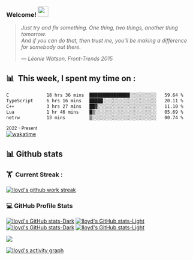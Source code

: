 <h3 align="left">
  Welcome!
  <a href="https://www.lloydlobo.com/" target="\_blank"
    ><img
      src="https://media.giphy.com/media/hvRJCLFzcasrR4ia7z/giphy.gif"
      width="28" /></a>
</h3>


> _Just try and fix something. One thing, two things, another thing tomorrow._   
> _And if you can do that, then trust me, you'll be making a difference for
somebody out there._
> >
> — _Léonie Watson, Front-Trends 2015_

## 📊 &nbsp;This week, I spent my time on :

<!--START_SECTION:waka-->

```txt
C              18 hrs 36 mins  ███████████████░░░░░░░░░░   59.64 %
TypeScript     6 hrs 16 mins   █████░░░░░░░░░░░░░░░░░░░░   20.11 %
C++            3 hrs 27 mins   ██▓░░░░░░░░░░░░░░░░░░░░░░   11.10 %
Lua            1 hr 46 mins    █▒░░░░░░░░░░░░░░░░░░░░░░░   05.69 %
netrw          13 mins         ▒░░░░░░░░░░░░░░░░░░░░░░░░   00.74 %
```

<!--END_SECTION:waka-->

<sub>2022 - Present</sub>  
[![wakatime](https://wakatime.com/badge/user/906b6002-20d3-446f-8f9c-4dd4d504fa63.svg)](https://wakatime.com/@906b6002-20d3-446f-8f9c-4dd4d504fa63)  

## 📊 Github stats

### 🏋 &nbsp;Current Streak :

[![lloyd's github work streak](https://github-readme-streak-stats.herokuapp.com/?user=lloydlobo&theme=dracula&hide_border=true)](https://github-readme-streak-stats.herokuapp.com/)

### 💻 GitHub Profile Stats
<!-- Languages (Dark/Light) + Github Stats (Dark/Light) -->
[![lloyd's GitHub stats-Dark](https://github-readme-stats.vercel.app/api/top-langs/?username=lloydlobo&show_icons=true&count_private=true&hide_border=true&theme=dracula#gh-dark-mode-only)](https://github.com/anuraghazra/github-readme-stats#gh-dark-mode-only)
[![lloyd's GitHub stats-Light](https://github-readme-stats.vercel.app/api/top-langs/?username=lloydlobo&show_icons=true&count_private=true&hide_border=true&theme=default#gh-light-mode-only)](https://github.com/anuraghazra/github-readme-stats#gh-light-mode-only)
[![lloyd's GitHub stats-Dark](https://github-readme-stats.vercel.app/api?username=lloydlobo&show_icons=true&count_private=true&hide_border=true&theme=dracula#gh-dark-mode-only)](https://github.com/anuraghazra/github-readme-stats#gh-dark-mode-only)
[![lloyd's GitHub stats-Light](https://github-readme-stats.vercel.app/api?username=lloydlobo&show_icons=true&count_private=true&hide_border=true&theme=default#gh-light-mode-only)](https://github.com/anuraghazra/github-readme-stats#gh-light-mode-only)

<!-- Codersrank All-Time Language Stats  -->
<!--
<details>
  <summary>
    <b>📈&nbsp;&nbsp;All-Time Language&nbsp;/&nbsp;Framework Stats</b>
  </summary>
  <br />
-->
  <a href="https://profile.codersrank.io/user/lloydlobo/">
    <img
      src="http://cr-skills-chart-widget.azurewebsites.net/api/api?username=lloydlobo&padding=0&skills=angular,batchfile,c,C%2B%2B,C%23,css,dart,go,html,java,javascript,jupyter+notebook,less,lua,mysql,php,pandas,python,reactjs,rust,shell,svelte,swift,sql,typescript,vue,zig&show-other-skills=true&branding=true&tooltip=true&width=640&height=160&bg=1f242c"
    />
  </a>
<!--
</details>
-->

<!-- https://github-readme-activity-graph.cyclic.app -->
[![lloyd's activity graph](https://github-readme-activity-graph.vercel.app/graph?username=lloydlobo&theme=dracula)](https://github.com/ashutosh00710/github-readme-activity-graph)

